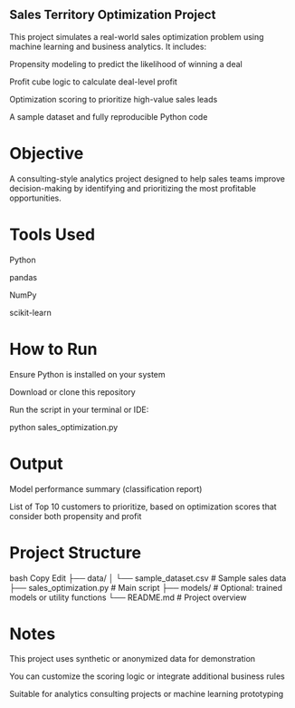 ## Sales Territory Optimization Project
This project simulates a real-world sales optimization problem using machine learning and business analytics. It includes:

Propensity modeling to predict the likelihood of winning a deal

Profit cube logic to calculate deal-level profit

Optimization scoring to prioritize high-value sales leads

A sample dataset and fully reproducible Python code

# Objective
A consulting-style analytics project designed to help sales teams improve decision-making by identifying and prioritizing the most profitable opportunities.

# Tools Used
Python

pandas

NumPy

scikit-learn

# How to Run
Ensure Python is installed on your system

Download or clone this repository

Run the script in your terminal or IDE:

python sales_optimization.py

# Output
Model performance summary (classification report)

List of Top 10 customers to prioritize, based on optimization scores that consider both propensity and profit

# Project Structure
bash
Copy
Edit
├── data/
│   └── sample_dataset.csv           # Sample sales data
├── sales_optimization.py            # Main script
├── models/                          # Optional: trained models or utility functions
└── README.md                        # Project overview

# Notes
This project uses synthetic or anonymized data for demonstration

You can customize the scoring logic or integrate additional business rules

Suitable for analytics consulting projects or machine learning prototyping